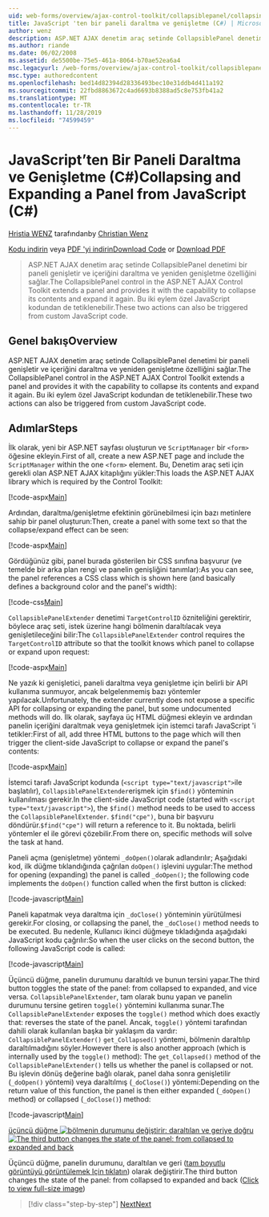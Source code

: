 ```yaml
---
uid: web-forms/overview/ajax-control-toolkit/collapsiblepanel/collapsing-and-expanding-a-panel-from-javascript-cs
title: JavaScript 'ten bir paneli daraltma ve genişletme (C#) | Microsoft Docs
author: wenz
description: ASP.NET AJAX denetim araç setinde CollapsiblePanel denetimi bir paneli genişletir ve içeriğini daraltma ve bir...
ms.author: riande
ms.date: 06/02/2008
ms.assetid: de5500be-75e5-461a-8064-b70ae52ea6a4
msc.legacyurl: /web-forms/overview/ajax-control-toolkit/collapsiblepanel/collapsing-and-expanding-a-panel-from-javascript-cs
msc.type: authoredcontent
ms.openlocfilehash: bed14d82394d28336493bec10e31ddb4d411a192
ms.sourcegitcommit: 22fbd8863672c4ad6693b8388ad5c8e753fb41a2
ms.translationtype: MT
ms.contentlocale: tr-TR
ms.lasthandoff: 11/28/2019
ms.locfileid: "74599459"
---
```

# <a name="collapsing-and-expanding-a-panel-from-javascript-c"></a><span data-ttu-id="21ab6-103">JavaScript’ten Bir Paneli Daraltma ve Genişletme (C#)</span><span class="sxs-lookup"><span data-stu-id="21ab6-103">Collapsing and Expanding a Panel from JavaScript (C#)</span></span>

<span data-ttu-id="21ab6-104">[Hristia WENZ](https://github.com/wenz) tarafından</span><span class="sxs-lookup"><span data-stu-id="21ab6-104">by [Christian Wenz](https://github.com/wenz)</span></span>

<span data-ttu-id="21ab6-105">[Kodu indirin](https://download.microsoft.com/download/8/a/a/8aab3c3e-de6f-463f-805c-5fda567eef6e/CollapsiblePanel1.cs.zip) veya [PDF 'yi indirin](https://download.microsoft.com/download/b/6/a/b6ae89ee-df69-4c87-9bfb-ad1eb2b23373/collapsiblepanel1CS.pdf)</span><span class="sxs-lookup"><span data-stu-id="21ab6-105">[Download Code](https://download.microsoft.com/download/8/a/a/8aab3c3e-de6f-463f-805c-5fda567eef6e/CollapsiblePanel1.cs.zip) or [Download PDF](https://download.microsoft.com/download/b/6/a/b6ae89ee-df69-4c87-9bfb-ad1eb2b23373/collapsiblepanel1CS.pdf)</span></span>

> <span data-ttu-id="21ab6-106">ASP.NET AJAX denetim araç setinde CollapsiblePanel denetimi bir paneli genişletir ve içeriğini daraltma ve yeniden genişletme özelliğini sağlar.</span><span class="sxs-lookup"><span data-stu-id="21ab6-106">The CollapsiblePanel control in the ASP.NET AJAX Control Toolkit extends a panel and provides it with the capability to collapse its contents and expand it again.</span></span> <span data-ttu-id="21ab6-107">Bu iki eylem özel JavaScript kodundan de tetiklenebilir.</span><span class="sxs-lookup"><span data-stu-id="21ab6-107">These two actions can also be triggered from custom JavaScript code.</span></span>

## <a name="overview"></a><span data-ttu-id="21ab6-108">Genel bakış</span><span class="sxs-lookup"><span data-stu-id="21ab6-108">Overview</span></span>

<span data-ttu-id="21ab6-109">ASP.NET AJAX denetim araç setinde CollapsiblePanel denetimi bir paneli genişletir ve içeriğini daraltma ve yeniden genişletme özelliğini sağlar.</span><span class="sxs-lookup"><span data-stu-id="21ab6-109">The CollapsiblePanel control in the ASP.NET AJAX Control Toolkit extends a panel and provides it with the capability to collapse its contents and expand it again.</span></span> <span data-ttu-id="21ab6-110">Bu iki eylem özel JavaScript kodundan de tetiklenebilir.</span><span class="sxs-lookup"><span data-stu-id="21ab6-110">These two actions can also be triggered from custom JavaScript code.</span></span>

## <a name="steps"></a><span data-ttu-id="21ab6-111">Adımlar</span><span class="sxs-lookup"><span data-stu-id="21ab6-111">Steps</span></span>

<span data-ttu-id="21ab6-112">İlk olarak, yeni bir ASP.NET sayfası oluşturun ve `ScriptManager` bir `<form>` öğesine ekleyin.</span><span class="sxs-lookup"><span data-stu-id="21ab6-112">First of all, create a new ASP.NET page and include the `ScriptManager` within the one `<form>` element.</span></span> <span data-ttu-id="21ab6-113">Bu, Denetim araç seti için gerekli olan ASP.NET AJAX kitaplığını yükler:</span><span class="sxs-lookup"><span data-stu-id="21ab6-113">This loads the ASP.NET AJAX library which is required by the Control Toolkit:</span></span>

[!code-aspx[Main](collapsing-and-expanding-a-panel-from-javascript-cs/samples/sample1.aspx)]

<span data-ttu-id="21ab6-114">Ardından, daraltma/genişletme efektinin görünebilmesi için bazı metinlere sahip bir panel oluşturun:</span><span class="sxs-lookup"><span data-stu-id="21ab6-114">Then, create a panel with some text so that the collapse/expand effect can be seen:</span></span>

[!code-aspx[Main](collapsing-and-expanding-a-panel-from-javascript-cs/samples/sample2.aspx)]

<span data-ttu-id="21ab6-115">Gördüğünüz gibi, panel burada gösterilen bir CSS sınıfına başvurur (ve temelde bir arka plan rengi ve panelin genişliğini tanımlar):</span><span class="sxs-lookup"><span data-stu-id="21ab6-115">As you can see, the panel references a CSS class which is shown here (and basically defines a background color and the panel's width):</span></span>

[!code-css[Main](collapsing-and-expanding-a-panel-from-javascript-cs/samples/sample3.css)]

<span data-ttu-id="21ab6-116">`CollapsiblePanelExtender` denetimi `TargetControlID` özniteliğini gerektirir, böylece araç seti, istek üzerine hangi bölmenin daraltılacak veya genişletileceğini bilir:</span><span class="sxs-lookup"><span data-stu-id="21ab6-116">The `CollapsiblePanelExtender` control requires the `TargetControlID` attribute so that the toolkit knows which panel to collapse or expand upon request:</span></span>

[!code-aspx[Main](collapsing-and-expanding-a-panel-from-javascript-cs/samples/sample4.aspx)]

<span data-ttu-id="21ab6-117">Ne yazık ki genişletici, paneli daraltma veya genişletme için belirli bir API kullanıma sunmuyor, ancak belgelenmemiş bazı yöntemler yapılacak.</span><span class="sxs-lookup"><span data-stu-id="21ab6-117">Unfortunately, the extender currently does not expose a specific API for collapsing or expanding the panel, but some undocumented methods will do.</span></span> <span data-ttu-id="21ab6-118">İlk olarak, sayfaya üç HTML düğmesi ekleyin ve ardından panelin içeriğini daraltmak veya genişletmek için istemci tarafı JavaScript 'i tetikler:</span><span class="sxs-lookup"><span data-stu-id="21ab6-118">First of all, add three HTML buttons to the page which will then trigger the client-side JavaScript to collapse or expand the panel's contents:</span></span>

[!code-aspx[Main](collapsing-and-expanding-a-panel-from-javascript-cs/samples/sample5.aspx)]

<span data-ttu-id="21ab6-119">İstemci tarafı JavaScript kodunda (`<script type="text/javascript">`ile başlatılır), `CollapsiblePanelExtender`erişmek için `$find()` yönteminin kullanılması gerekir.</span><span class="sxs-lookup"><span data-stu-id="21ab6-119">In the client-side JavaScript code (started with `<script type="text/javascript">`), the `$find()` method needs to be used to access the `CollapsiblePanelExtender`.</span></span> <span data-ttu-id="21ab6-120">`$find("cpe")`, buna bir başvuru döndürür.</span><span class="sxs-lookup"><span data-stu-id="21ab6-120">`$find("cpe")` will return a reference to it.</span></span> <span data-ttu-id="21ab6-121">Bu noktada, belirli yöntemler el ile görevi çözebilir.</span><span class="sxs-lookup"><span data-stu-id="21ab6-121">From there on, specific methods will solve the task at hand.</span></span>

<span data-ttu-id="21ab6-122">Paneli açma (genişletme) yöntemi `_doOpen()`olarak adlandırılır; Aşağıdaki kod, ilk düğme tıklandığında çağrılan `doOpen()` işlevini uygular:</span><span class="sxs-lookup"><span data-stu-id="21ab6-122">The method for opening (expanding) the panel is called `_doOpen()`; the following code implements the `doOpen()` function called when the first button is clicked:</span></span>

[!code-javascript[Main](collapsing-and-expanding-a-panel-from-javascript-cs/samples/sample6.js)]

<span data-ttu-id="21ab6-123">Paneli kapatmak veya daraltma için `_doClose()` yönteminin yürütülmesi gerekir.</span><span class="sxs-lookup"><span data-stu-id="21ab6-123">For closing, or collapsing the panel, the `_doClose()` method needs to be executed.</span></span> <span data-ttu-id="21ab6-124">Bu nedenle, Kullanıcı ikinci düğmeye tıkladığında aşağıdaki JavaScript kodu çağrılır:</span><span class="sxs-lookup"><span data-stu-id="21ab6-124">So when the user clicks on the second button, the following JavaScript code is called:</span></span>

[!code-javascript[Main](collapsing-and-expanding-a-panel-from-javascript-cs/samples/sample7.js)]

<span data-ttu-id="21ab6-125">Üçüncü düğme, panelin durumunu daraltıldı ve bunun tersini yapar.</span><span class="sxs-lookup"><span data-stu-id="21ab6-125">The third button toggles the state of the panel: from collapsed to expanded, and vice versa.</span></span> <span data-ttu-id="21ab6-126">`CollapsiblePanelExtender`, tam olarak bunu yapan ve panelin durumunu tersine getiren `toggle()` yöntemini kullanıma sunar.</span><span class="sxs-lookup"><span data-stu-id="21ab6-126">The `CollapsiblePanelExtender` exposes the `toggle()` method which does exactly that: reverses the state of the panel.</span></span> <span data-ttu-id="21ab6-127">Ancak, `toggle()` yöntemi tarafından dahili olarak kullanılan başka bir yaklaşım da vardır: `CollapsiblePanelExtender()` `get_Collapsed()` yöntemi, bölmenin daraltılıp daraltılmadığını söyler.</span><span class="sxs-lookup"><span data-stu-id="21ab6-127">However there is also another approach (which is internally used by the `toggle()` method): The `get_Collapsed()` method of the `CollapsiblePanelExtender()` tells us whether the panel is collapsed or not.</span></span> <span data-ttu-id="21ab6-128">Bu işlevin dönüş değerine bağlı olarak, panel daha sonra genişletilir (`_doOpen()` yöntemi) veya daraltılmış (`_doClose()`) yöntemi:</span><span class="sxs-lookup"><span data-stu-id="21ab6-128">Depending on the return value of this function, the panel is then either expanded (`_doOpen()` method) or collapsed (`_doClose()`) method:</span></span>

[!code-javascript[Main](collapsing-and-expanding-a-panel-from-javascript-cs/samples/sample8.js)]

<span data-ttu-id="21ab6-129">[üçüncü düğme ![bölmenin durumunu değiştirir: daraltılan ve geriye doğru](collapsing-and-expanding-a-panel-from-javascript-cs/_static/image2.png)](collapsing-and-expanding-a-panel-from-javascript-cs/_static/image1.png)</span><span class="sxs-lookup"><span data-stu-id="21ab6-129">[![The third button changes the state of the panel: from collapsed to expanded and back](collapsing-and-expanding-a-panel-from-javascript-cs/_static/image2.png)](collapsing-and-expanding-a-panel-from-javascript-cs/_static/image1.png)</span></span>

<span data-ttu-id="21ab6-130">Üçüncü düğme, panelin durumunu, daraltılan ve geri ([tam boyutlu görüntüyü görüntülemek Için tıklatın](collapsing-and-expanding-a-panel-from-javascript-cs/_static/image3.png)) olarak değiştirir.</span><span class="sxs-lookup"><span data-stu-id="21ab6-130">The third button changes the state of the panel: from collapsed to expanded and back ([Click to view full-size image](collapsing-and-expanding-a-panel-from-javascript-cs/_static/image3.png))</span></span>

> [!div class="step-by-step"]
> [<span data-ttu-id="21ab6-131">Next</span><span class="sxs-lookup"><span data-stu-id="21ab6-131">Next</span></span>](collapsing-and-expanding-a-panel-from-javascript-vb.md)
